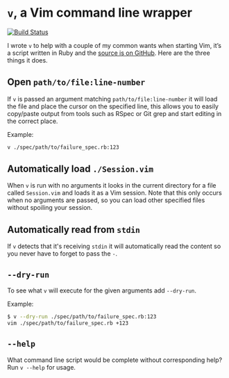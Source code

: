 # `v`, a Vim command line wrapper

[![Build Status](https://travis-ci.org/benpickles/v.svg?branch=master)](https://travis-ci.org/benpickles/v)

I wrote `v` to help with a couple of my common wants when starting Vim, it’s a script written in Ruby and the [source is on GitHub](https://github.com/benpickles/v). Here are the three things it does.

## Open `path/to/file:line-number`

If `v` is passed an argument matching `path/to/file:line-number` it will load the file and place the cursor on the specified line, this allows you to easily copy/paste output from tools such as RSpec or Git grep and start editing in the correct place.

Example:

```sh
v ./spec/path/to/failure_spec.rb:123
```

## Automatically load `./Session.vim`

When `v` is run with no arguments it looks in the current directory for a file called `Session.vim` and loads it as a Vim session. Note that this only occurs when no arguments are passed, so you can load other specified files without spoiling your session.

## Automatically read from `stdin`

If `v` detects that it's receiving `stdin` it will automatically read the content so you never have to forget to pass the `-`.

## `--dry-run`

To see what `v` will execute for the given arguments add `--dry-run`.

Example:

```sh
$ v --dry-run ./spec/path/to/failure_spec.rb:123
vim ./spec/path/to/failure_spec.rb +123
```

## `--help`

What command line script would be complete without corresponding help? Run `v --help` for usage.
